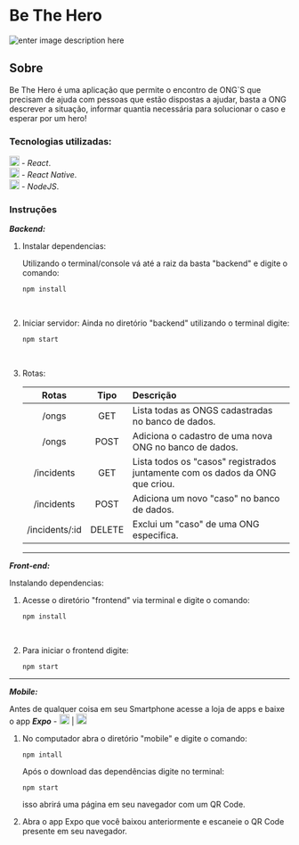 
# Be The Hero
![enter image description here](https://i.imgur.com/VMsxkfk.png)
## Sobre
Be The Hero é uma aplicação que permite o encontro de ONG`S que precisam de ajuda com pessoas que estão dispostas a ajudar, basta a ONG descrever a situação, informar quantia necessária para solucionar o caso e esperar por um hero!

### Tecnologias utilizadas:

[<img src="https://cdn.iconscout.com/icon/free/png-512/react-1-282599.png" width="18"/>](https://pt-br.reactjs.org/)  -  *React*.<br/>
[<img src="https://cdn.iconscout.com/icon/free/png-512/react-1-282599.png" width="18"/>](https://reactnative.dev/) - *React Native*.<br/>
[<img src="https://cdn.worldvectorlogo.com/logos/nodejs-icon.svg" width="18"/>](https://nodejs.org/en/) - *NodeJS*.<br/>


### Instruções
_**Backend:**_

1. Instalar dependencias: 

	Utilizando o terminal/console vá até a raiz da basta "backend" e digite o comando:
	```
	npm install
	```
	<br>
2.  Iniciar servidor:
	Ainda no diretório "backend" utilizando o terminal digite:
	```
	npm start
	```
	<br>
3. Rotas:

	Rotas|Tipo|Descrição
	|:---: | :---: | :--- |
	|/ongs|GET|Lista todas as ONGS cadastradas no banco de dados.|
	|/ongs|POST| Adiciona o cadastro de uma nova ONG no banco de dados.|
	|/incidents|GET|Lista todos os "casos" registrados juntamente com os dados da ONG que criou.|
	|/incidents|POST|Adiciona um novo "caso" no banco de dados.|
	|/incidents/:id|DELETE|Exclui um "caso" de uma ONG especifica.|
	<hr>

_**Front-end:**_

Instalando dependencias:
1. Acesse o diretório "frontend" via terminal e digite o comando:
	```
	npm install
	```
	<br>

2. Para iniciar o frontend digite:
	```
	npm start
	```
<hr>

_**Mobile:**_


Antes de qualquer coisa em seu Smartphone acesse a loja de apps e baixe o app __*Expo*__ - [<img src="https://upload.wikimedia.org/wikipedia/commons/f/fa/Apple_logo_black.svg" width="18">](https://apps.apple.com/br/app/expo-client/id982107779) | [<img src="https://image.flaticon.com/icons/png/512/226/226770.png" width="19">](https://play.google.com/store/apps/details?id=host.exp.exponent&hl=pt_BR)

1. No computador abra o diretório "mobile" e digite o comando:
	```
	npm intall
	```
	Após o download das dependências digite no terminal:
	```
	npm start
	```
	isso abrirá uma página em seu navegador com um QR Code.
	<br>
	
2. Abra o app Expo que você baixou anteriormente e escaneie o QR Code presente em seu navegador.

